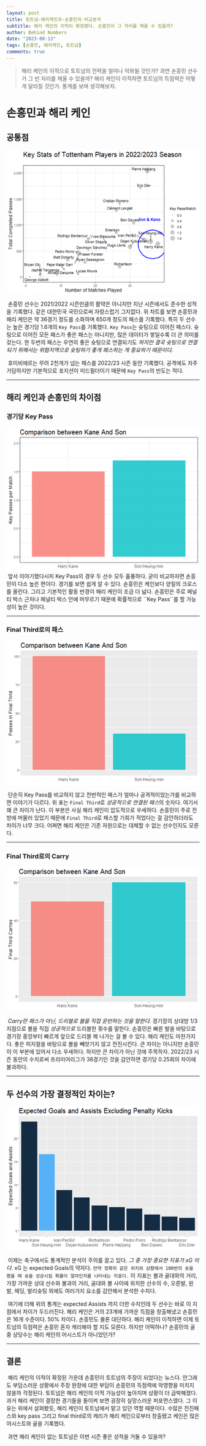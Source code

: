 ```yaml
---
layout: post
title: 토트넘-해리케인과-손흥민의-비교분석
subtitle: 해리 케인의 이적이 확정됐다. 손흥민이 그 자리를 메꿀 수 있을까?
author: Behind Numbers
date: "2023-08-13"
tags: [손흥민, 해리케인, 토트넘]
comments: true
---
```


>해리 케인의 이적으로 토트넘의 전력을 얼마나 악화될 것인가? 과연 손흥민 선수가 그 빈 자리를 채울 수 있을까? 해리 케인이 이적하면 토트넘의 득점력은 어떻게 달라질 것인가. 통계를 보며 생각해보자.



# 손흥민과 해리 케인
## 공통점

<img src="../images/2023-08-13-토트넘-해리케인과-손흥민의-비교분석unnamed-chunk-2-1.png" style="display: block; margin: auto;" />

&nbsp;손흥민 선수는 2021/2022 시즌만큼의 활약은 아니지만 지난 시즌에서도 준수한 성적을 기록했다. 같은 대한민국 국민으로써 자랑스럽기 그지없다. 위 차트를 보면 손흥민과 해리 케인은 약 36경기 정도를 소화하며 650개 정도의 패스를 기록했다. 특히 두 선수는 높은 경기당 1.6개의 ``Key Pass``를 기록했다. ``Key Pass``는 슛팅으로 이어진 패스다. 슛팅으로 이어진 모든 패스가 좋은 패스는 아니지만, 많은 데이터가 쌓일수록 더 큰 의미를 갖는다. 한 두번의 패스는 우연히 좋은 슛팅으로 연결되기도 *하지만 결국 슛팅으로 연결되기 위해서는 위험지역으로 슛팅하기 좋게 패스하는 게 중요하기 때문이다.*

&nbsp;호이비에르는 무려 2천개가 넘는 패스를 2022/23 시즌 동안 기록했다. 공격에도 자주 가담하지만 기본적으로 포지션이 미드필더이기 때문에 ``Key Pass``의 빈도는 적다.
* * *

## 해리 케인과 손흥민의 차이점 
### 경기당 Key Pass

<img src="../images/2023-08-13-토트넘-해리케인과-손흥민의-비교분석unnamed-chunk-3-1.png" style="display: block; margin: auto;" />
&nbsp;앞서 이야기했다시피 Key Pass의 경우 두 선수 모두 훌륭하다. 굳이 비교하자면 손흥민이 다소 높은 편이다. 경기를 보면 쉽게 알 수 있다. 손흥민은 케인보다 양질의 크로스를 올린다. 그리고 기본적인 활동 반경이 해리 케인이 조금 더 넓다. 손흥민은 주로 페널티 박스 근처나 페널티 박스 안에 머무르기 때문에 확률적으로 ``Key Pass``를 할 가능성이 높은 것이다.

* * *
### Final Third로의 패스

<img src="../images/2023-08-13-토트넘-해리케인과-손흥민의-비교분석unnamed-chunk-4-1.png" style="display: block; margin: auto;" />

&nbsp;단순히 Key Pass를 비교하지 않고 전반적인 패스가 얼마나 공격적이었는가를 비교하면 이야기가 다르다. 위 표는 `Final Third`로 *성공적으로 연결된 패스*의 숫자다. 여기서 꽤 큰 차이가 난다. 이 부분은 사실 해리 케인이 압도적으로 우세하다. 손흥민이 주로 전방에 머물러 있었기 때문에 `Final Third`로 패스할 기회가 적었다는 걸 감안하더라도 차이가 너무 크다. 어쩌면 해리 케인은 기존 자원으로는 대체할 수 없는 선수인지도 모른다.
* * *
### Final Third로의 Carry

<img src="../images/2023-08-13-토트넘-해리케인과-손흥민의-비교분석unnamed-chunk-5-1.png" style="display: block; margin: auto;" />

&nbsp;*Carry란 패스가 아닌, 드리블로 볼을 직접 운반하는 것을 말한다.* 경기장의 상대방 1/3 지점으로 볼을 직접 *성공적으로* 드리블한 횟수를 말한다. 손흥민은 빠른 발을 바탕으로 경기장 중앙부터 빠르게 앞으로 드리블 해 나가는 걸 볼 수 있다. 해리 케인도 마찬가지다. 좋은 피지컬을 바탕으로 볼을 빼앗기지 않고 전진시킨다. 큰 차이는 아니지만 손흥민이 이 부분에 있어서 다소 우세하다. 하지만 큰 차이가 아닌 것에 주목하자. 2022/23 시즌 동안의 수치로써 프리미어리그가 38경기인 것을 감안하면 경기당 0.25회의 차이에 불과하다.
* * *
## 두 선수의 가장 결정적인 차이는?

<img src="../images/2023-08-13-토트넘-해리케인과-손흥민의-비교분석unnamed-chunk-6-1.png" style="display: block; margin: auto;" />

&nbsp;이제는 축구에서도 통계적인 분석이 주의를 끌고 있다. *그 중 가장 중요한 지표가 xG 이다.* xG 는 expected Goals의 약자다. ``만약 정확히 같은 위치와 상황에서 100번의 슛을 했을 때 슛을 성공시킬 확률이 얼마인지를 나타내는 지표다.`` 이 지표는 볼과 골대와의 거리, 가장 가까운 상대 선수와 볼과의 거리, 골대와 볼 사이에 위치한 선수의 수, 오른발, 왼발, 헤딩, 발리슛팅 외에도 여러가지 요소를 감안해서 분석한 수치다.

&nbsp;여기에 더해 위의 통계는 expected Assists 까지 더한 수치인데 두 선수는 바로 이 지점에서 차이가 두드러진다. 해리 케인은 거의 23개에 가까운 득점을 창출해냈고 손흥민은 16개 수준이다. 50% 차이다. 손흥민도 물론 대단하다. 해리 케인이 이적하면 이제 토트넘의 득점력은 손흥민 혼자 캐리해야 할 지도 모른다. 하지만 어떡하나? 손흥민의 골 중 상당수는 해리 케인의 어시스트가 아니었던가?
* * *
## 결론

&nbsp;해리 케인의 이적이 확정된 가운데 손흥민이 토트넘의 주장이 되었다는 뉴스다. 안그래도 부담스러운 상황에서 주장 완장에 대한 부담이 손흥민의 득점력에 악영향을 미치지 않을까 걱정된다. 토트넘은 해리 케인의 이적 가능성이 높아지며 상황이 더 급박해졌다. 과거 해리 케인이 결장한 경기들을 돌이켜 보면 굉장히 실망스러운 퍼포먼스였다. 그 이유는 위에서 살펴봤듯, 해리 케인이 토트넘에서 맡고 있던 역할 때문이다. 수많은 전진패스와 key pass 그리고 final third로의 캐리가 해리 케인으로부터 창출됐고 케인은 많은 어시스트와 골을 기록했다.

&nbsp;과연 해리 케인이 없는 토트넘은 이번 시즌 좋은 성적을 거둘 수 있을까?
